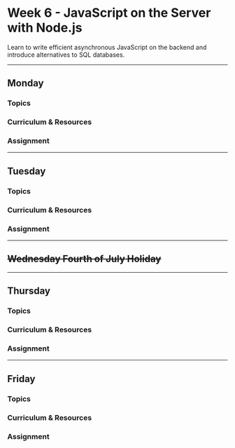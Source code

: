 # Week 6 - JavaScript on the Server with Node.js

Learn to write efficient asynchronous JavaScript on the backend and introduce alternatives to SQL databases.

---

## Monday

### Topics

### Curriculum & Resources

### Assignment

---

## Tuesday

### Topics

### Curriculum & Resources

### Assignment

---

## ~~Wednesday Fourth of July Holiday~~

---

## Thursday

### Topics

### Curriculum & Resources

### Assignment

---

## Friday

### Topics

### Curriculum & Resources

### Assignment
